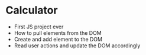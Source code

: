 # Calculator

- First JS project ever
- How to pull elements from the DOM
- Create and add element to the DOM
- Read user actions and update the DOM accordingly